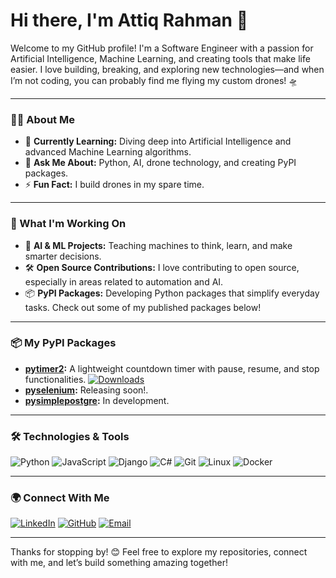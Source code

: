 # Hi there, I'm Attiq Rahman 👋

Welcome to my GitHub profile! I'm a Software Engineer with a passion for Artificial Intelligence, Machine Learning, and creating tools that make life easier. I love building, breaking, and exploring new technologies—and when I’m not coding, you can probably find me flying my custom drones! 🛸

---


### 🧑‍💻 About Me

- 🌱 **Currently Learning:** Diving deep into Artificial Intelligence and advanced Machine Learning algorithms.
- 💬 **Ask Me About:** Python, AI, drone technology, and creating PyPI packages.
- ⚡ **Fun Fact:** I build drones in my spare time.

---

### 🔭 What I'm Working On

- 🤖 **AI & ML Projects:** Teaching machines to think, learn, and make smarter decisions.
- 🛠️ **Open Source Contributions:** I love contributing to open source, especially in areas related to automation and AI.
- 📦 **PyPI Packages:** Developing Python packages that simplify everyday tasks. Check out some of my published packages below!

---

### 📦 My PyPI Packages

- **[pytimer2](https://pypi.org/project/pytimer2/):** A lightweight countdown timer with pause, resume, and stop functionalities.    [![Downloads](https://static.pepy.tech/badge/pytimer2)](https://pepy.tech/project/pytimer2)
- **[pyselenium](#):** Releasing soon!.
- **[pysimplepostgre](#):** In development.



---

### 🛠️ Technologies & Tools

![Python](https://img.shields.io/badge/-Python-3776AB?logo=python&logoColor=white&style=flat)
![JavaScript](https://img.shields.io/badge/-JavaScript-F7DF1E?logo=javascript&logoColor=black&style=flat)
![Django](https://img.shields.io/badge/-Django-092E20?logo=django&logoColor=white&style=flat)
![C#](https://img.shields.io/badge/-C%23-239120?logo=c-sharp&logoColor=white&style=flat)
![Git](https://img.shields.io/badge/-Git-F05032?logo=git&logoColor=white&style=flat)
![Linux](https://img.shields.io/badge/-Linux-FCC624?logo=linux&logoColor=black&style=flat)
![Docker](https://img.shields.io/badge/-Docker-2496ED?logo=docker&logoColor=white&style=flat)

---



### 🌍 Connect With Me

[![LinkedIn](https://img.shields.io/badge/-LinkedIn-0077B5?logo=linkedin&logoColor=white&style=flat)]([https://www.linkedin.com/in/yourprofile](https://www.linkedin.com/in/rahman-md-attiq/))
[![GitHub](https://img.shields.io/badge/-GitHub-181717?logo=github&logoColor=white&style=flat)]((https://github.com/attiqRahman/attiqRahman))
[![Email](https://img.shields.io/badge/-Email-D14836?logo=gmail&logoColor=white&style=flat)](mailto:rahman.md.attiq@gmail.com)

---

Thanks for stopping by! 😊 Feel free to explore my repositories, connect with me, and let’s build something amazing together!
